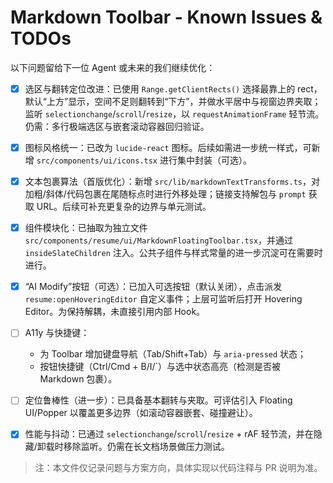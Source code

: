 # Markdown Toolbar - Known Issues & TODOs

以下问题留给下一位 Agent 或未来的我们继续优化：

- [x] 选区与翻转定位改进：已使用 `Range.getClientRects()` 选择最靠上的 rect，默认“上方”显示，空间不足则翻转到“下方”，并做水平居中与视窗边界夹取；监听 `selectionchange`/`scroll`/`resize`，以 `requestAnimationFrame` 轻节流。仍需：多行极端选区与嵌套滚动容器回归验证。

- [x] 图标风格统一：已改为 `lucide-react` 图标。后续如需进一步统一样式，可新增 `src/components/ui/icons.tsx` 进行集中封装（可选）。

- [x] 文本包裹算法（首版优化）：新增 `src/lib/markdownTextTransforms.ts`，对加粗/斜体/代码包裹在尾随标点时进行外移处理；链接支持解包与 `prompt` 获取 URL。后续可补充更复杂的边界与单元测试。

- [x] 组件模块化：已抽取为独立文件 `src/components/resume/ui/MarkdownFloatingToolbar.tsx`，并通过 `insideSlateChildren` 注入。公共子组件与样式常量的进一步沉淀可在需要时进行。

- [x] “AI Modify”按钮（可选）：已加入可选按钮（默认关闭），点击派发 `resume:openHoveringEditor` 自定义事件；上层可监听后打开 Hovering Editor。为保持解耦，未直接引用内部 Hook。

- [ ] A11y 与快捷键：
  - 为 Toolbar 增加键盘导航（Tab/Shift+Tab）与 `aria-pressed` 状态；
  - 按钮快捷键（Ctrl/Cmd + B/I/`）与选中状态高亮（检测是否被 Markdown 包裹）。

- [ ] 定位鲁棒性（进一步）：已具备基本翻转与夹取。可评估引入 Floating UI/Popper 以覆盖更多边界（如滚动容器嵌套、碰撞避让）。

- [x] 性能与抖动：已通过 `selectionchange`/`scroll`/`resize` + rAF 轻节流，并在隐藏/卸载时移除监听。仍需在长文档场景做压力测试。

> 注：本文件仅记录问题与方案方向，具体实现以代码注释与 PR 说明为准。

